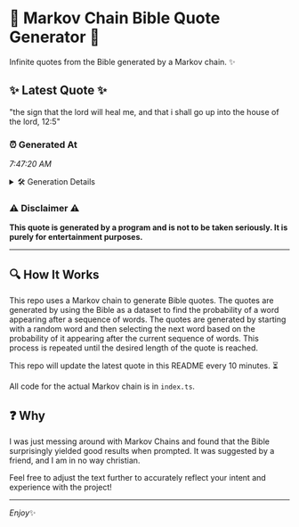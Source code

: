 # 📖 Markov Chain Bible Quote Generator 📖

Infinite quotes from the Bible generated by a Markov chain. ✨

## ✨ Latest Quote ✨
"the sign that the lord will heal me, and that i shall go up into the house of the lord, 12:5"

### ⏰ Generated At
*7:47:20 AM*

<details>
    <summary>🛠️ Generation Details</summary>
    <p>
        <strong>🌱 Seed:</strong> the<br>
        <strong>🔄 Iterations:</strong> 20<br>
        <strong>📜 Context History:</strong><br>[ the ]: sign<br>[ the, sign ]: that<br>[ the, sign, that ]: the<br>[ the, sign, that, the ]: lord<br>[ the, sign, that, the, lord ]: will<br>[ the, sign, that, the, lord, will ]: heal<br>[ sign, that, the, lord, will, heal ]: me,<br>[ that, the, lord, will, heal, me, ]: and<br>[ the, lord, will, heal, me,, and ]: that<br>[ lord, will, heal, me,, and, that ]: i<br>[ will, heal, me,, and, that, i ]: shall<br>[ heal, me,, and, that, i, shall ]: go<br>[ me,, and, that, i, shall, go ]: up<br>[ and, that, i, shall, go, up ]: into<br>[ that, i, shall, go, up, into ]: the<br>[ i, shall, go, up, into, the ]: house<br>[ shall, go, up, into, the, house ]: of<br>[ go, up, into, the, house, of ]: the<br>[ up, into, the, house, of, the ]: lord,<br>[ into, the, house, of, the, lord, ]: 12:5<br>
    </p>
</details>

### ⚠️ Disclaimer ⚠️
**This quote is generated by a program and is not to be taken seriously. It is purely for entertainment purposes.**

---

## 🔍 How It Works

This repo uses a Markov chain to generate Bible quotes. The quotes are generated by using the Bible as a dataset to find the probability of a word appearing after a sequence of words. The quotes are generated by starting with a random word and then selecting the next word based on the probability of it appearing after the current sequence of words. This process is repeated until the desired length of the quote is reached.

This repo will update the latest quote in this README every 10 minutes. ⏳

All code for the actual Markov chain is in `index.ts`.

## ❓ Why

I was just messing around with Markov Chains and found that the Bible surprisingly yielded good results when prompted. 
It was suggested by a friend, and I am in no way christian.

Feel free to adjust the text further to accurately reflect your intent and experience with the project!

---

*Enjoy*✨
